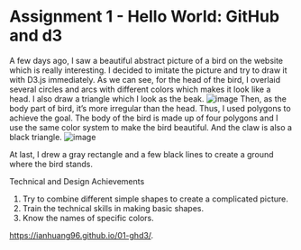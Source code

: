 Assignment 1 - Hello World: GitHub and d3  
===

A few days ago, I saw a beautiful abstract picture of a bird on the website which is really interesting. I decided to imitate the picture and try to draw it with D3.js immediately. As we can see, for the head of the bird, I overlaid several circles and arcs with different colors which makes it look like a head. I also draw a triangle which I look as the beak.
![image](https://github.com/ianhuang96/01-ghd3/blob/master/Picture1.png)
Then, as the body part of bird, it’s more irregular than the head. Thus, I used polygons to achieve the goal. The body of the bird is made up of four polygons and I use the same color system to make the bird beautiful. And the claw is also a black triangle.
![image](https://github.com/ianhuang96/01-ghd3/blob/master/Picture2.png)

At last, I drew a gray rectangle and a few black lines to create a ground where the bird stands.

Technical and Design Achievements
1. Try to combine different simple shapes to create a complicated picture.
2. Train the technical skills in making basic shapes.
3. Know the names of specific colors.

https://ianhuang96.github.io/01-ghd3/.
